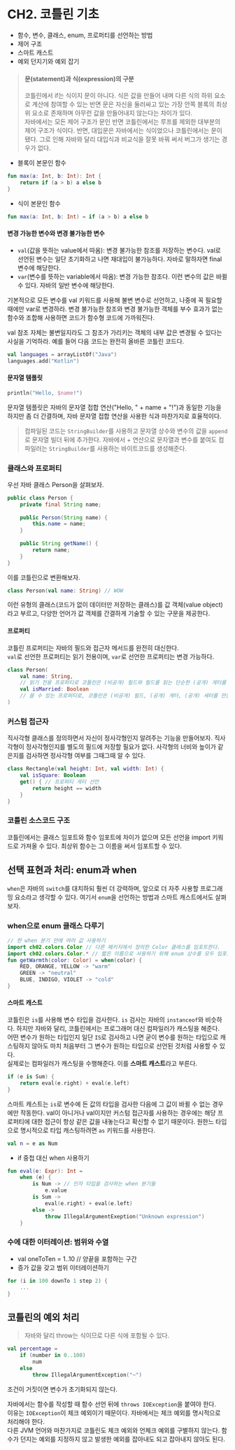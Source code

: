 # CH2. 코틀린 기초
- 함수, 변수, 클래스, enum, 프로퍼티를 선언하는 방법
- 제어 구조
- 스마트 캐스트
- 예외 던지기와 예외 잡기

> #### 문(statement)과 식(expression)의 구분
> 코틀린에서 if는 식이지 문이 아니다. 식은 값을 만들어 내며 다른 식의 하위 요소로 계산에 참여할 수 있는 반면 문은 자신을 둘러싸고 있는 가장 안쪽 블록의 최상위 요소로 존재하며 아무런 값을 만들어내지 않는다는 차이가 있다.<br>
> 자바에서는 모든 제어 구조가 문인 반면 코틀린에서는 루프를 제외한 대부분의 제어 구조가 식이다. 
> 반면, 대입문은 자바에서는 식이었으나 코틀린에서는 문이 됐다. 그로 인해 자바와 달리 대입식과 비교식을 잘못 바꿔 써서 버그가 생기는 경우가 없다.

- 블록이 본문인 함수
```kotlin
fun max(a: Int, b: Int): Int {
    return if (a > b) a else b
}
```
- 식이 본문인 함수
```kotlin
fun max(a: Int, b: Int) = if (a > b) a else b
```


#### 변경 가능한 변수와 변경 불가능한 변수
- `val`(값을 뜻하는 value에서 따옴): 변경 불가능한 참조를 저장하는 변수다. val로 선언된 변수는 일단 초기화하고 나면 재대입이 불가능하다. 자바로 말하자면 final 변수에 해당한다.
- `var`(변수를 뜻하는 variable에서 따옴): 변경 가능한 참조다. 이런 변수의 값은 바뀔 수 있다. 자바의 일반 변수에 해당한다. 

기본적으로 모든 변수를 val 키워드를 사용해 불변 변수로 선언하고, 나중에 꼭 필요할 때에만 var로 변경하라. 변경 불가능한 참조와 변경 불가능한 객체를 부수 효과가 없는 함수와 조합해 사용하면 코드가 함수형 코드에 가까워진다. 

val 참조 자체는 불변일지라도 그 참조가 가리키는 객체의 내부 값은 변경될 수 있다는 사실을 기억하라. 예를 들어 다음 코드는 완전히 올바른 코틀린 코드다.
```kotlin
val languages = arrayListOf("Java")
languages.add("Kotlin")
```

#### 문자열 템플릿
```kotlin
println("Hello, $name!")
```
문자열 템플릿은 자바의 문자열 접합 연산("Hello, " + name + "!")과 동일한 기능을 하지만 좀 더 간결하며, 자바 문자열 접합 연산을 사용한 식과 마찬가지로 효율적이다.
> 컴파일된 코드는 `StringBuilder`를 사용하고 문자열 상수와 변수의 값을 `append`로 문자열 빌더 뒤에 추가한다. 자바에서 + 연산으로 문자열과 변수를 붙여도 컴파일러는 `StringBuilder`를 사용하는 바이트코드를 생성해준다.


### 클래스와 프로퍼티
우선 자바 클래스 Person을 살펴보자.
```java
public class Person {
    private final String name;
    
    public Person(String name) {
        this.name = name;
    }
    
    public String getName() {
        return name;
    }
}
```
이를 코틀린으로 변환해보자.
```kotlin
class Person(val name: String) // WOW
```
이런 유형의 클래스(코드가 없이 데이터만 저장하는 클래스)를 값 객체(value object)라고 부르고, 다양한 언어가 값 객체를 간결하게 기술할 수 있는 구문을 제공한다.

#### 프로퍼티
코틀린 프로퍼티는 자바의 필드와 접근자 메서드를 완전히 대신한다.<br>
`val`로 선언한 프로퍼티는 읽기 전용이며, `var`로 선언한 프로퍼티는 변경 가능하다.

```kotlin
class Person(
    val name: String,
    // 읽기 전용 프로퍼티로 코틀린은 (비공개) 필드와 필드를 읽는 단순한 (공개) 게터를 만들어낸다.
    val isMarried: Boolean
    // 쓸 수 있는 프로퍼티로, 코틀린은 (비공개) 필드, (공개) 게터, (공개) 세터를 만들어낸다.
)
```

### 커스텀 접근자
직사각형 클래스를 정의하면서 자신이 정사각형인지 알려주는 기능을 만들어보자. 직사각형이 정사각형인지를 별도의 필드에 저장할 필요가 없다. 사각형의 너비와 높이가 같은지를 검사하면 정사각형 여부를 그때그때 알 수 있다.
```kotlin
class Rectangle(val height: Int, val width: Int) {
    val isSquare: Boolean
    get() { // 프로퍼티 게터 선언
        return height == width
    }
}
```

### 코틀린 소스코드 구조
코틀린에서는 클래스 임포트와 함수 임포트에 차이가 없으며 모든 선언을 import 키워드로 가져올 수 있다. 최상위 함수는 그 이름을 써서 임포트할 수 있다.

## 선택 표현과 처리: enum과 when
`when`은 자바의 `switch`를 대치하되 훨씬 더 강력하며, 앞으로 더 자주 사용할 프로그래밍 요소라고 생각할 수 있다.
여기서 `enum`을 선언하는 방법과 스마트 캐스트에서도 살펴보자.

### when으로 enum 클래스 다루기
```kotlin
// 한 when 분기 안에 여러 값 사용하기
import ch02.colors.Color // 다른 패키지에서 정의한 Color 클래스를 임포트한다.
import ch02.colors.Color.* // 짧은 이름으로 사용하기 위해 enum 상수를 모두 임포트한다.
fun getWarmth(color: Color) = when(color) {
    RED, ORANGE, YELLOW -> "warm"
    GREEN -> "neutral"
    BLUE, INDIGO, VIOLET -> "cold"
}
```

#### 스마트 캐스트
코틀린은 `is`를 사용해 변수 타입을 검사한다. `is` 검사는 자바의 `instanceof`와 비슷하다. 하지만 자바와 달리, 코틀린에서는 프로그래머 대신 컴파일러가 캐스팅을 해준다.<br>
어떤 변수가 원하는 타입인지 일단 `IS`로 검사하고 나면 굳이 변수를 원하는 타입으로 캐스팅하지 않아도 마치 처음부터 그 변수가 원하는 타입으로 선언된 것처럼 사용할 수 있다. 
<br> 실제로는 컴파일러가 캐스팅을 수행해준다. 이를 **스마트 캐스트**라고 부른다.
```kotlin
if (e is Sum) {
    return eval(e.right) + eval(e.left)
}
```
스마트 캐스트는 `is`로 변수에 든 값의 타입을 검사한 다음에 그 값이 바뀔 수 없는 경우에만 작동한다.  val이 아니거나 val이지만 커스텀 접근자를 사용하는 경우에는 해당 프로퍼티에 대한 접근이 항상 같은 값을 내놓는다고 확신할 수 없기 때문이다.
원한느 타입으로 명시적으로 타입 캐스팅하려면 `as` 키워드를 사용한다.
```kotlin
val n = e as Num
```

- if 중첩 대신 when 사용하기
```kotlin
fun eval(e: Expr): Int = 
    when (e) {
        is Num -> // 인자 타입을 검사하는 when 분기들
            e.value
        is Sum ->
            eval(e.right) + eval(e.left)
        else ->
            throw IllegalArgumentExeption("Unknown expression")
    }
```

### 수에 대한 이터레이션: 범위와 수열
- val oneToTen = 1..10 // 양끝을 포함하는 구간 
- 증가 값을 갖고 범위 이터레이션하기
```kotlin
for (i in 100 downTo 1 step 2) {
    ...
}
```

## 코틀린의 예외 처리 
> 자바와 달리 throw는 식이므로 다른 식에 포함될 수 있다.
```kotlin
val percentage = 
    if (number in 0..100)
        num
    else
        throw IllegalArgumentException("~")
```
조건이 거짓이면 변수가 초기화되지 않는다. 

자바에서는 함수를 작성할 때 함수 선언 뒤에 `throws IOException`을 붙여야 한다.<br>
이유는 `IOException`이 체크 예외이기 때문이다.  자바에서는 체크 예외를 명시적으로 처리해야 한다. <br>
다른 JVM 언어와 마찬가지로 코틀린도 체크 예외와 언체크 예외를 구별하지 않는다. 함수가 던지는 예외를 지정하지 않고 발생한 예외를 잡아내도 되고 잡아내지 않아도 된다. 


